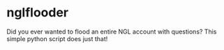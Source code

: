 # nglflooder
Did you ever wanted to flood an entire NGL account with questions? This simple python script does just that!
